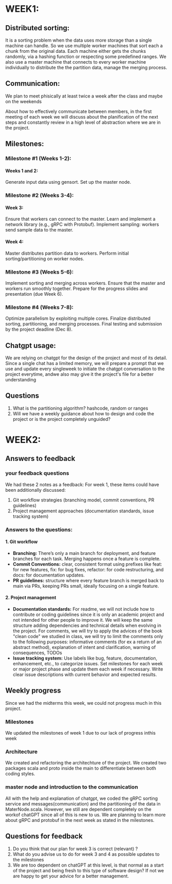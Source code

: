 # WEEK1:

## Distributed sorting:

It is a sorting problem when the data uses more storage than a single machine can handle. So we use multiple worker machines that sort each a chunk from the original data. Each machine either gets the chunks randomly, via a hashing function or respecting some predefined ranges. We also use a master machine that connects to every worker machine individually to distribute the the partition data, manage the merging process.

## Communication:

We plan to meet phisically at least twice a week after the class and maybe on the weekends

About how to effectively communicate between members, in the first meeting of each week we will discuss about the planification of the next steps and constantly review in a high level of abstraction where we are in the project.

## Milestones:

### Milestone #1 (Weeks 1-2):

#### Weeks 1 and 2:

Generate input data using gensort.
Set up the master node.

### Milestone #2 (Weeks 3-4):

#### Week 3:

Ensure that workers can connect to the master.
Learn and implement a network library (e.g., gRPC with Protobuf).
Implement sampling: workers send sample data to the master.

#### Week 4:

Master distributes partition data to workers.
Perform initial sorting/partitioning on worker nodes.

### Milestone #3 (Weeks 5-6):

Implement sorting and merging across workers.
Ensure that the master and workers run smoothly together.
Prepare for the progress slides and presentation (due Week 6).

### Milestone #4 (Weeks 7-8):

Optimize parallelism by exploiting multiple cores.
Finalize distributed sorting, partitioning, and merging processes.
Final testing and submission by the project deadline (Dec 8).

## Chatgpt usage:

We are relying on chatgpt for the design of the project and most of its detail. Since a single chat has a limited memory, we will prepare a prompt that we use and update every singleweek to initiate the chatgpt conversation to the project everytime, andwe also may give it the project's file for a better understanding

## Questions

1. What is the partitioning algorithm? hashcode, random or ranges
2. Will we have a weekly guidance about how to design and code the project or is the project completely unguided?

# WEEK2:

## Answers to feedback

### your feedback questions

We had these 2 notes as a feedback: For week 1, these items could have been additionally discussed:

1. Git workflow strategies (branching model, commit conventions, PR guidelines)
2. Project management approaches (documentation standards, issue tracking system)

### Answers to the questions:

#### 1. Git workflow

- **Branching:** There’s only a main branch for deployment, and feature branches for each task. Merging happens once a feature is complete.
- **Commit Conventions:** clear, consistent format using prefixes like feat: for new features, fix: for bug fixes, refactor: for code restructuring, and docs: for documentation updates.
- **PR guidelines:** structure where every feature branch is merged back to main via PRs, keeping PRs small, ideally focusing on a single feature.

#### 2. Project management

- **Documentation standards:** For readme, we will not include how to contribute or coding guidelines since it is only an academic project and not intended for other people to improve it. We will keep the same structure adding dependencies and technical details when evolving in the project. For comments, we will try to apply the advices of the book "clean code" we studied in class, we will try to limit the comments only to the following purposes: informative comments (for ex a return of an abstract method), explanation of intent and clarification, warning of consequences, TODOs
- **Issue tracking system:** Use labels like bug, feature, documentation, enhancement, etc., to categorize issues. Set milestones for each week or major project phase and update them each week if necessary. Write clear issue descriptions with current behavior and expected results.

## Weekly progress

Since we had the midterms this week, we could not progress much in this project.

### Milestones

We updated the milestones of week 1 due to our lack of progress inthis week

### Architecture

We created and refactoring the architechture of the project.
We created two packages scala and proto inside the main to differentiate between both coding styles.

### master node and introduction to the communication

All with the help and explanation of chatgpt, we coded the gRPC sorting service and messages(communication) and the partitioning of the data in MaterNode.scala.
However, we still are dependent completely on the workof chatGPT since all of this is new to us.
We are planning to learn more about gRPC and protobuf in the next week as stated in the milestones.

## Questions for feedback

1. Do you think that our plan for week 3 is correct (relevant) ?
2. What do you advise us to do for week 3 and 4 as possible updates to the milestones
3. We are too dependent on chatGPT at this level, is that normal as a start of the project and being fresh to this type of software design? If not we are happy to get your advice for a better management.
